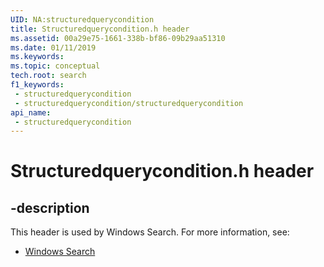 ```yaml
---
UID: NA:structuredquerycondition
title: Structuredquerycondition.h header
ms.assetid: 00a29e75-1661-338b-bf86-09b29aa51310
ms.date: 01/11/2019
ms.keywords: 
ms.topic: conceptual
tech.root: search
f1_keywords:
 - structuredquerycondition
 - structuredquerycondition/structuredquerycondition
api_name:
 - structuredquerycondition
---
```


# Structuredquerycondition.h header


## -description

This header is used by Windows Search. For more information, see:

- [Windows Search](../_search/index.md)


